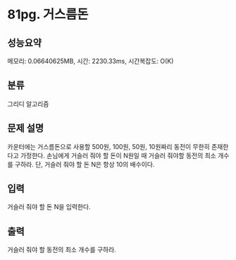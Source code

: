 # 81pg. 거스름돈

## 성능요약

메모리: 0.06640625MB, 시간: 2230.33ms, 시간복잡도: O(K)

## 분류

그리디 알고리즘

## 문제 설명

카운터에는 거스름돈으로 사용할 500원, 100원, 50원, 10원짜리 동전이 무한히 존재한다고 가정한다.
손님에게 거슬러 줘야 할 돈이 N원일 때 거슬러 줘야할 동전의 최소 개수를 구하라.
단, 거슬러 줘야 할 돈 N은 항상 10의 배수이다.

## 입력

거슬러 줘야 할 돈 N을 입력한다.

## 출력

거슬러 줘야 할 동전의 최소 개수를 구하라.